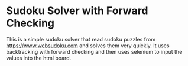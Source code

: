 # Sudoku Solver with Forward Checking

This is a simple sudoku solver that read sudoku puzzles from <https://www.websudoku.com> and solves them very quickly. It uses backtracking with forward checking and then uses selenium to input the values into the html board.
